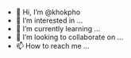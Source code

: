 - 👋 Hi, I’m @khokpho
- 👀 I’m interested in ...
- 🌱 I’m currently learning ...
- 💞️ I’m looking to collaborate on ...
- 📫 How to reach me ...

<!---
khokpho/khokpho is a ✨ special ✨ repository because its `README.md` (this file) appears on your GitHub profile.
You can click the Preview link to take a look at your changes.
--->
